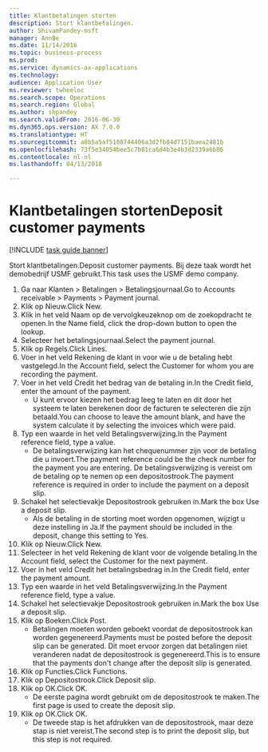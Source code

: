 ```yaml
--- 
title: Klantbetalingen storten
description: Stort klantbetalingen.
author: ShivamPandey-msft
manager: AnnBe
ms.date: 11/14/2016
ms.topic: business-process
ms.prod: 
ms.service: dynamics-ax-applications
ms.technology: 
audience: Application User
ms.reviewer: twheeloc
ms.search.scope: Operations
ms.search.region: Global
ms.author: shpandey
ms.search.validFrom: 2016-06-30
ms.dyn365.ops.version: AX 7.0.0
ms.translationtype: HT
ms.sourcegitcommit: a8b5a5af5108744406a3d2fb84d7151baea2481b
ms.openlocfilehash: 73f5e34054bee5c7b81ca6d4b3e4b3d2339a6b86
ms.contentlocale: nl-nl
ms.lasthandoff: 04/13/2018

---
```

# <a name="deposit-customer-payments"></a><span data-ttu-id="ac75b-103">Klantbetalingen storten</span><span class="sxs-lookup"><span data-stu-id="ac75b-103">Deposit customer payments</span></span>

[!INCLUDE [task guide banner](../../includes/task-guide-banner.md)]

<span data-ttu-id="ac75b-104">Stort klantbetalingen.</span><span class="sxs-lookup"><span data-stu-id="ac75b-104">Deposit customer payments.</span></span> <span data-ttu-id="ac75b-105">Bij deze taak wordt het demobedrijf USMF gebruikt.</span><span class="sxs-lookup"><span data-stu-id="ac75b-105">This task uses the USMF demo company.</span></span>

1. <span data-ttu-id="ac75b-106">Ga naar Klanten > Betalingen > Betalingsjournaal.</span><span class="sxs-lookup"><span data-stu-id="ac75b-106">Go to Accounts receivable > Payments > Payment journal.</span></span>
2. <span data-ttu-id="ac75b-107">Klik op Nieuw.</span><span class="sxs-lookup"><span data-stu-id="ac75b-107">Click New.</span></span>
3. <span data-ttu-id="ac75b-108">Klik in het veld Naam op de vervolgkeuzeknop om de zoekopdracht te openen.</span><span class="sxs-lookup"><span data-stu-id="ac75b-108">In the Name field, click the drop-down button to open the lookup.</span></span>
4. <span data-ttu-id="ac75b-109">Selecteer het betalingsjournaal.</span><span class="sxs-lookup"><span data-stu-id="ac75b-109">Select the payment journal.</span></span> 
5. <span data-ttu-id="ac75b-110">Klik op Regels.</span><span class="sxs-lookup"><span data-stu-id="ac75b-110">Click Lines.</span></span>
6. <span data-ttu-id="ac75b-111">Voer in het veld Rekening de klant in voor wie u de betaling hebt vastgelegd.</span><span class="sxs-lookup"><span data-stu-id="ac75b-111">In the Account field, select the Customer for whom you are recording the payment.</span></span>
7. <span data-ttu-id="ac75b-112">Voer in het veld Credit het bedrag van de betaling in.</span><span class="sxs-lookup"><span data-stu-id="ac75b-112">In the Credit field, enter the amount of the payment.</span></span>
    * <span data-ttu-id="ac75b-113">U kunt ervoor kiezen het bedrag leeg te laten en dit door het systeem te laten berekenen door de facturen te selecteren die zijn betaald.</span><span class="sxs-lookup"><span data-stu-id="ac75b-113">You can choose to leave the amount blank, and have the system calculate it by selecting the invoices which were paid.</span></span>  
8. <span data-ttu-id="ac75b-114">Typ een waarde in het veld Betalingsverwijzing.</span><span class="sxs-lookup"><span data-stu-id="ac75b-114">In the Payment reference field, type a value.</span></span>
    * <span data-ttu-id="ac75b-115">De betalingsverwijzing kan het chequenummer zijn voor de betaling die u invoert.</span><span class="sxs-lookup"><span data-stu-id="ac75b-115">The payment reference could be the check number for the payment you are entering.</span></span> <span data-ttu-id="ac75b-116">De betalingsverwijzing is vereist om de betaling op te nemen op een depositostrook.</span><span class="sxs-lookup"><span data-stu-id="ac75b-116">The payment reference is required in order to include the payment on a deposit slip.</span></span>  
9. <span data-ttu-id="ac75b-117">Schakel het selectievakje Depositostrook gebruiken in.</span><span class="sxs-lookup"><span data-stu-id="ac75b-117">Mark the box Use a deposit slip.</span></span>
    * <span data-ttu-id="ac75b-118">Als de betaling in de storting moet worden opgenomen, wijzigt u deze instelling in Ja.</span><span class="sxs-lookup"><span data-stu-id="ac75b-118">If the payment should be included in the deposit, change this setting to Yes.</span></span>  
10. <span data-ttu-id="ac75b-119">Klik op Nieuw.</span><span class="sxs-lookup"><span data-stu-id="ac75b-119">Click New.</span></span>
11. <span data-ttu-id="ac75b-120">Selecteer in het veld Rekening de klant voor de volgende betaling.</span><span class="sxs-lookup"><span data-stu-id="ac75b-120">In the Account field, select the Customer for the next payment.</span></span>
12. <span data-ttu-id="ac75b-121">Voer in het veld Credit het betalingsbedrag in.</span><span class="sxs-lookup"><span data-stu-id="ac75b-121">In the Credit field, enter the payment amount.</span></span>
13. <span data-ttu-id="ac75b-122">Typ een waarde in het veld Betalingsverwijzing.</span><span class="sxs-lookup"><span data-stu-id="ac75b-122">In the Payment reference field, type a value.</span></span>
14. <span data-ttu-id="ac75b-123">Schakel het selectievakje Depositostrook gebruiken in.</span><span class="sxs-lookup"><span data-stu-id="ac75b-123">Mark the box Use a deposit slip.</span></span>
15. <span data-ttu-id="ac75b-124">Klik op Boeken.</span><span class="sxs-lookup"><span data-stu-id="ac75b-124">Click Post.</span></span>
    * <span data-ttu-id="ac75b-125">Betalingen moeten worden geboekt voordat de depositostrook kan worden gegenereerd.</span><span class="sxs-lookup"><span data-stu-id="ac75b-125">Payments must be posted before the deposit slip can be generated.</span></span> <span data-ttu-id="ac75b-126">Dit moet ervoor zorgen dat betalingen niet veranderen nadat de depositostrook is gegenereerd.</span><span class="sxs-lookup"><span data-stu-id="ac75b-126">This is to ensure that the payments don't change after the deposit slip is generated.</span></span>  
16. <span data-ttu-id="ac75b-127">Klik op Functies.</span><span class="sxs-lookup"><span data-stu-id="ac75b-127">Click Functions.</span></span>
17. <span data-ttu-id="ac75b-128">Klik op Depositostrook.</span><span class="sxs-lookup"><span data-stu-id="ac75b-128">Click Deposit slip.</span></span>
18. <span data-ttu-id="ac75b-129">Klik op OK.</span><span class="sxs-lookup"><span data-stu-id="ac75b-129">Click OK.</span></span>
    * <span data-ttu-id="ac75b-130">De eerste pagina wordt gebruikt om de depositostrook te maken.</span><span class="sxs-lookup"><span data-stu-id="ac75b-130">The first page is used to create the deposit slip.</span></span>  
19. <span data-ttu-id="ac75b-131">Klik op OK.</span><span class="sxs-lookup"><span data-stu-id="ac75b-131">Click OK.</span></span>
    * <span data-ttu-id="ac75b-132">De tweede stap is het afdrukken van de depositostrook, maar deze stap is niet vereist.</span><span class="sxs-lookup"><span data-stu-id="ac75b-132">The second step is to print the deposit slip, but this step is not required.</span></span>  


